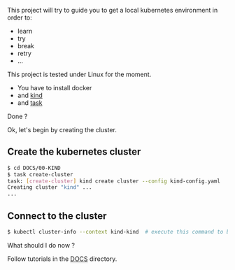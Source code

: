 
This project will try to guide you to get a local kubernetes environment in order to:

* learn
* try
* break
* retry
* ...


This project is tested under Linux for the moment.

* You have to install docker
* and [kind](https://kind.sigs.k8s.io/)
* and [task](https://taskfile.dev/)

Done ?

Ok, let's begin by creating the cluster.

## Create the kubernetes cluster

```bash
$ cd DOCS/00-KIND
$ task create-cluster
task: [create-cluster] kind create cluster --config kind-config.yaml
Creating cluster "kind" ...
...
```

## Connect to the cluster

```bash
$ kubectl cluster-info --context kind-kind  # execute this command to be able to contact the kubernetes cluster
```

What should I do now ?

Follow tutorials in the [DOCS](DOCS) directory.
